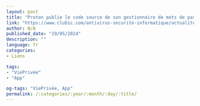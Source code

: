 ```yaml
---
layout: post
title: "Proton publie le code source de son gestionnaire de mots de passe pour montrer qu'il n'a rien à cacher"
link: "https://www.clubic.com/antivirus-securite-informatique/actualite-478855-proton-publie-le-code-source-de-son-gestionnaire-de-mots-de-passe-pour-montrer-qu-il-n-a-rien-a-cacher.html"
author: N/A
published_date: "19/05/2024"
description: ""
language: fr
categories:
- Liens

tags:
- "ViePrivée"
- "App"

og-tags: "ViePrivée, App"
permalink: /:categories/:year/:month/:day/:title/
---
```

